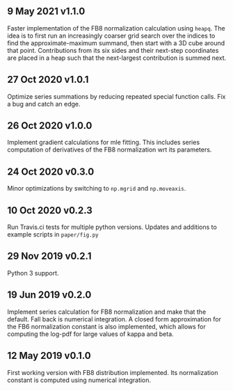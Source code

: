 9 May 2021 v1.1.0
-----------------
Faster implementation of the FB8 normalization calculation using `heapq`. The idea is to first run an increasingly coarser grid search over the indices to find the approximate-maximum summand, then start with a 3D cube around that point. Contributions from its six sides and their next-step coordinates are placed in a heap such that the next-largest contribution is summed next.

27 Oct 2020 v1.0.1
------------------
Optimize series summations by reducing repeated special function calls. Fix a bug and catch an edge.

26 Oct 2020 v1.0.0
------------------
Implement gradient calculations for mle fitting. This includes series computation of derivatives of the FB8 normalization wrt its parameters.

24 Oct 2020 v0.3.0
------------------
Minor optimizations by switching to `np.mgrid` and `np.moveaxis`.

10 Oct 2020 v0.2.3
------------------
Run Travis.ci tests for multiple python versions. Updates and additions to example scripts in `paper/fig.py`

29 Nov 2019 v0.2.1
------------------
Python 3 support.

19 Jun 2019 v0.2.0
------------------
Implement series calculation for FB8 normalization and make that the default. Fall back is numerical integration. A closed form approximation for the FB6 normalization constant is also implemented, which allows for computing the log-pdf for large values of kappa and beta.

12 May 2019 v0.1.0
------------------
First working version with FB8 distribution implemented. Its normalization constant is computed using numerical integration.
